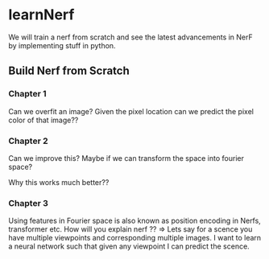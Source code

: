 # learnNerf
We will train a nerf from scratch and see the latest advancements in NerF by implementing stuff in python.

## Build Nerf from Scratch

### Chapter 1
Can we overfit an image? Given the pixel location can we predict the pixel color of that image??


### Chapter 2
Can we improve this? Maybe if we can transform the space into fourier space?


Why this works much better??


### Chapter 3
Using features in Fourier space is also known as position encoding in Nerfs, transformer etc. 
How will you explain nerf ?? => Lets say for a scence you have multiple viewpoints and corresponding multiple images. I want to learn a neural network such that given any viewpoint I can predict the scence. 

